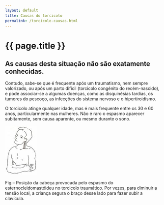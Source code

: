 ```yaml
---
layout: default
title: Causas do torcicolo
permalink: /torcicolo-causas.html
---
```


# {{ page.title }}

## As causas desta situação não são exatamente conhecidas.

Contudo, sabe-se que é frequente após um traumatismo, nem sempre valorizado, ou após um parto difícil (torcicolo congénito do recém-nascido), e pode associar-se a algumas doenças, como as disquinésias tardias, os tumores do pescoço, as infecções do sistema nervoso e o hipertiroidismo.

O torcicolo atinge qualquer idade, mas é mais frequente entre os 30 e 60 anos, particularmente nas mulheres. Não é raro o espasmo aparecer subitamente, sem causa aparente, ou mesmo durante o sono.

![Causas do torcicolo](assets/torcicolo-causas.jpg "Causas do torcicolo")

Fig.– Posição da cabeça provocada pelo espasmo do esternocleidomastóideu no torcicolo traumático. Por vezes, para diminuir a tensão local, a criança segura o braço desse lado para fazer subir a clavícula.